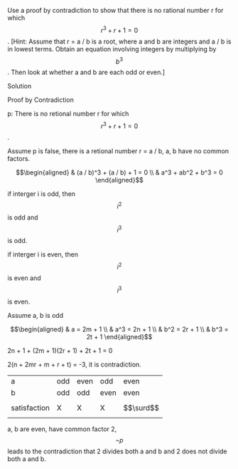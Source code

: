 Use a proof by contradiction to show that there is no rational number r for which $$r^3 + r + 1 = 0$$. [Hint: Assume that r = a / b is a root, where a and b are integers and a / b is in lowest terms. Obtain an equation involving integers by multiplying by $$b^3$$. Then look at whether a and b are each odd or even.]

Solution

Proof by Contradiction

p: There is no retional number r for which $$r^3 + r + 1 = 0$$.

Assume p is false, there is a retional number r = a / b, a, b have no common factors.

$$\begin{aligned}
& (a / b)^3 + (a / b) + 1 = 0 \\
& a^3 + ab^2 + b^3 = 0
\end{aligned}$$

if interger i is odd, then $$i^2$$ is odd and $$i^3$$ is odd.

if interger i is even, then $$i^2$$ is even and $$i^3$$ is even.

Assume a, b is odd 

$$\begin{aligned}
& a = 2m + 1 \\
& a^3 = 2n + 1 \\
& b^2 = 2r + 1 \\
& b^3 = 2t + 1
\end{aligned}$$

2n + 1 + (2m + 1)(2r + 1) + 2t + 1 = 0

2(n + 2mr + m + r + t) = -3, it is contradiction.

||||||
|--|--|--|--|--|
|a|odd|even|odd|even|
|b|odd|odd|even|even|
|satisfaction|X|X|X|$$\surd$$|

a, b are even, have common factor 2, $$\neg p$$ leads to the contradiction that 2 divides both a and b and 2 does not divide both a and b.